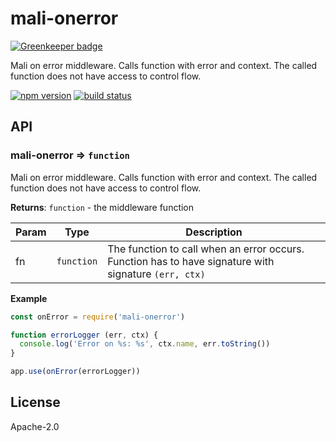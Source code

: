 # mali-onerror

[![Greenkeeper badge](https://badges.greenkeeper.io/malijs/onerror.svg)](https://greenkeeper.io/)

Mali on error middleware. Calls function with error and context.
The called function does not have access to control flow.

[![npm version](https://img.shields.io/npm/v/mali-onerror.svg?style=flat-square)](https://www.npmjs.com/package/mali-onerror)
[![build status](https://img.shields.io/travis/malijs/onerror/master.svg?style=flat-square)](https://travis-ci.org/malijs/onerror)

## API

<a name="module_mali-onerror"></a>

### mali-onerror ⇒ <code>function</code>
Mali on error middleware. Calls function with error and context. The called function does not
have access to control flow.

**Returns**: <code>function</code> - the middleware function  

| Param | Type | Description |
| --- | --- | --- |
| fn | <code>function</code> | The function to call when an error occurs. Function has to have signature                       with signature <code>(err, ctx)</code> |

**Example**  

```js
const onError = require('mali-onerror')

function errorLogger (err, ctx) {
  console.log('Error on %s: %s', ctx.name, err.toString())
}

app.use(onError(errorLogger))
```

## License

  Apache-2.0

